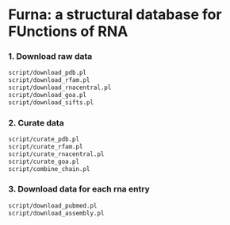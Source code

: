 # Furna: a structural database for FUnctions of RNA #

### 1. Download raw data ###
```bash
script/download_pdb.pl
script/download_rfam.pl
script/download_rnacentral.pl
script/download_goa.pl
script/download_sifts.pl
```

### 2. Curate data ###
```bash
script/curate_pdb.pl
script/curate_rfam.pl
script/curate_rnacentral.pl
script/curate_goa.pl
script/combine_chain.pl
```

### 3. Download data for each rna entry ###
```bash
script/download_pubmed.pl
script/download_assembly.pl
```
